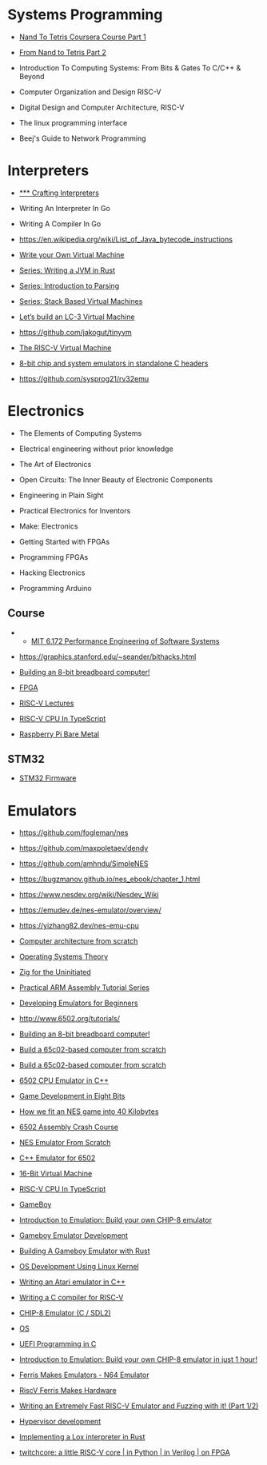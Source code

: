 # Systems Programming

* [Nand To Tetris Coursera Course Part 1](https://www.youtube.com/playlist?list=PLNMIACtpT9BfztU0P92qlw8Gd4vxvvfT1)
* [From Nand to Tetris Part 2](https://www.youtube.com/playlist?list=PLrDd_kMiAuNmllp9vuPqCuttC1XL9VyVh)

* Introduction To Computing Systems: From Bits & Gates To C/C++ & Beyond
* Computer Organization and Design RISC-V
* Digital Design and Computer Architecture, RISC-V

* The linux programming interface

* Beej's Guide to Network Programming

# Interpreters

* [ *** Crafting Interpreters](https://craftinginterpreters.com/contents.html)
* Writing An Interpreter In Go
* Writing A Compiler In Go

* https://en.wikipedia.org/wiki/List_of_Java_bytecode_instructions

* [Write your Own Virtual Machine](https://www.jmeiners.com/lc3-vm/)
* [Series: Writing a JVM in Rust](https://andreabergia.com/series/writing-a-jvm-in-rust/)
* [Series: Introduction to Parsing](https://andreabergia.com/series/introduction-to-parsing/)
* [Series: Stack Based Virtual Machines](https://andreabergia.com/series/stack-based-virtual-machines/)
* [Let’s build an LC-3 Virtual Machine](https://www.rodrigoaraujo.me/posts/lets-build-an-lc-3-virtual-machine/)

* https://github.com/jakogut/tinyvm
* [The RISC-V Virtual Machine](https://github.com/LekKit/RVVM)
* [8-bit chip and system emulators in standalone C headers](https://github.com/floooh/chips)
* https://github.com/sysprog21/rv32emu


# Electronics

* The Elements of Computing Systems

* Electrical engineering without prior knowledge

* The Art of Electronics

* Open Circuits: The Inner Beauty of Electronic Components
* Engineering in Plain Sight

* Practical Electronics for Inventors
* Make: Electronics

* Getting Started with FPGAs
* Programming FPGAs

* Hacking Electronics
* Programming Arduino

## Course

* * [MIT 6.172 Performance Engineering of Software Systems](https://www.youtube.com/playlist?list=PLUl4u3cNGP63VIBQVWguXxZZi0566y7Wf)
* https://graphics.stanford.edu/~seander/bithacks.html

* [Building an 8-bit breadboard computer!](https://www.youtube.com/playlist?list=PLowKtXNTBypGqImE405J2565dvjafglHU)

* [FPGA](https://www.youtube.com/playlist?list=PL3by7evD3F52On-ws9pcdQuEL-rYbNNFB)

* [RISC-V Lectures](https://www.youtube.com/playlist?list=PL3by7evD3F53Dz2RiB47Ztp9l_piGVuus)

* [RISC-V CPU In TypeScript](https://www.youtube.com/playlist?list=PLP29wDx6QmW4sXTvFYgbHrLygqH8_oNEH)

* [Raspberry Pi Bare Metal](https://www.youtube.com/playlist?list=PLVxiWMqQvhg9FCteL7I0aohj1_YiUx1x8)

## STM32

* [STM32 Firmware](https://www.youtube.com/playlist?list=PLXSyc11qLa1a4Tqbz228dPZfMrs-KRpzA)

# Emulators

* https://github.com/fogleman/nes
* https://github.com/maxpoletaev/dendy
* https://github.com/amhndu/SimpleNES

* https://bugzmanov.github.io/nes_ebook/chapter_1.html
* https://www.nesdev.org/wiki/Nesdev_Wiki
* https://emudev.de/nes-emulator/overview/
* https://yizhang82.dev/nes-emu-cpu

* [Computer architecture from scratch](https://www.youtube.com/playlist?list=PL9vTTBa7QaQOoMfpP3ztvgyQkPWDPfJez)
* [Operating Systems Theory](https://www.youtube.com/playlist?list=PL9vTTBa7QaQPdvEuMTqS9McY-ieaweU8M)

* [Zig for the Uninitiated](https://www.youtube.com/playlist?list=PLpAgOnc-f1-mn47HLcLM85LDU-2TenGGR)

* [Practical ARM Assembly Tutorial Series](https://www.youtube.com/playlist?list=PLn_It163He32Ujm-l_czgEBhbJjOUgFhg)

* [Developing Emulators for Beginners](https://www.youtube.com/watch?v=zsieM03Sofo)

* http://www.6502.org/tutorials/

* [Building an 8-bit breadboard computer!](https://www.youtube.com/playlist?list=PLowKtXNTBypGqImE405J2565dvjafglHU)
* [Build a 65c02-based computer from scratch](https://www.youtube.com/playlist?list=PLowKtXNTBypFbtuVMUVXNR0z1mu7dp7eH)

* [Build a 65c02-based computer from scratch](https://www.youtube.com/playlist?list=PLowKtXNTBypFbtuVMUVXNR0z1mu7dp7eH)
* [6502 CPU Emulator in C++](https://www.youtube.com/playlist?list=PLLwK93hM93Z13TRzPx9JqTIn33feefl37)
* [Game Development in Eight Bits](https://www.youtube.com/watch?v=TPbroUDHG0s)
* [How we fit an NES game into 40 Kilobytes](https://www.youtube.com/watch?v=ZWQ0591PAxM)
* [6502 Assembly Crash Course](https://www.youtube.com/playlist?list=PLgvDB6LWam2WvoFvh8tlUqbqw92qWM0aP)
* [NES Emulator From Scratch](https://www.youtube.com/playlist?list=PLrOv9FMX8xJHqMvSGB_9G9nZZ_4IgteYf)
* [C++ Emulator for 6502](https://www.youtube.com/playlist?list=PLZ51_5WcvDvCoG-YgmXJEJ69L79YUpMW9)

* [16-Bit Virtual Machine](https://www.youtube.com/playlist?list=PLP29wDx6QmW5DdwpdwHCRJsEubS5NrQ9b)
* [RISC-V CPU In TypeScript](https://www.youtube.com/playlist?list=PLP29wDx6QmW4sXTvFYgbHrLygqH8_oNEH)
* [GameBoy](https://www.youtube.com/playlist?list=PLP29wDx6QmW6sfQpsO2qNfCGDaKCUJDSC)

* [Introduction to Emulation: Build your own CHIP-8 emulator](https://www.youtube.com/watch?v=YHkBgR6yvbY)

* [Gameboy Emulator Development](https://www.youtube.com/playlist?list=PLVxiWMqQvhg_yk4qy2cSC3457wZJga_e5)
* [Building A Gameboy Emulator with Rust](https://www.youtube.com/playlist?list=PLye7LM1YVhDHR4TGMklN3tMt_J2jIrn1w)

* [OS Development Using Linux Kernel](https://www.youtube.com/playlist?list=PLVxiWMqQvhg8ZisiOBLAVkhLOYCkzTst0)

* [Writing an Atari emulator in C++](https://www.youtube.com/playlist?list=PLJ0INvSnPQjPqw4SiiSVMCDAb3dllSs_M)
* [Writing a C compiler for RISC-V](https://www.youtube.com/playlist?list=PLJ0INvSnPQjPfrip7WlE29yFfYkMfjWu4)

* [CHIP-8 Emulator (C / SDL2)](https://www.youtube.com/playlist?list=PLT7NbkyNWaqbyBMzdySdqjnfUFxt8rnU_)
* [OS](https://www.youtube.com/playlist?list=PLT7NbkyNWaqajsw8Xh7SP9KJwjfpP8TNX)
* [UEFI Programming in C](https://www.youtube.com/playlist?list=PLT7NbkyNWaqZYHNLtOZ1MNxOt8myP5K0p)

* [Introduction to Emulation: Build your own CHIP-8 emulator in just 1 hour!](https://www.youtube.com/watch?v=YHkBgR6yvbY)

* [Ferris Makes Emulators - N64 Emulator](https://www.youtube.com/playlist?list=PL-sXmdrqqYYcznDg4xwAJWQgNL2gRray2)
* [RiscV Ferris Makes Hardware](https://www.youtube.com/playlist?list=PL-sXmdrqqYYfGDt62AkTCF9opF4uLFieq)

* [Writing an Extremely Fast RISC-V Emulator and Fuzzing with it! (Part 1/2)](https://www.youtube.com/watch?v=jOmWZbJoPCU)
* [Hypervisor development](https://www.youtube.com/playlist?list=PLSkhUfcCXvqFJAuFbABktmLaQvJwKxJ3i)

* [Implementing a Lox interpreter in Rust](https://www.youtube.com/watch?v=mNOLaw-_Buc)

* [twitchcore: a little RISC-V core | in Python | in Verilog | on FPGA](https://www.youtube.com/watch?v=camQ9QeBY9Q)
